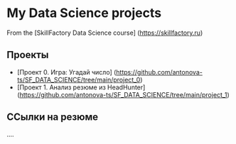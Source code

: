 # My Data Science projects

From the [SkillFactory Data Science course] (https://skillfactory.ru)

## Проекты

* [Проект 0. Игра: Угадай число] (https://github.com/antonova-ts/SF_DATA_SCIENCE/tree/main/project_0)
* [Проект 1. Анализ резюме из HeadHunter] (https://github.com/antonova-ts/SF_DATA_SCIENCE/tree/main/project_1)

## ССылки на резюме

....
